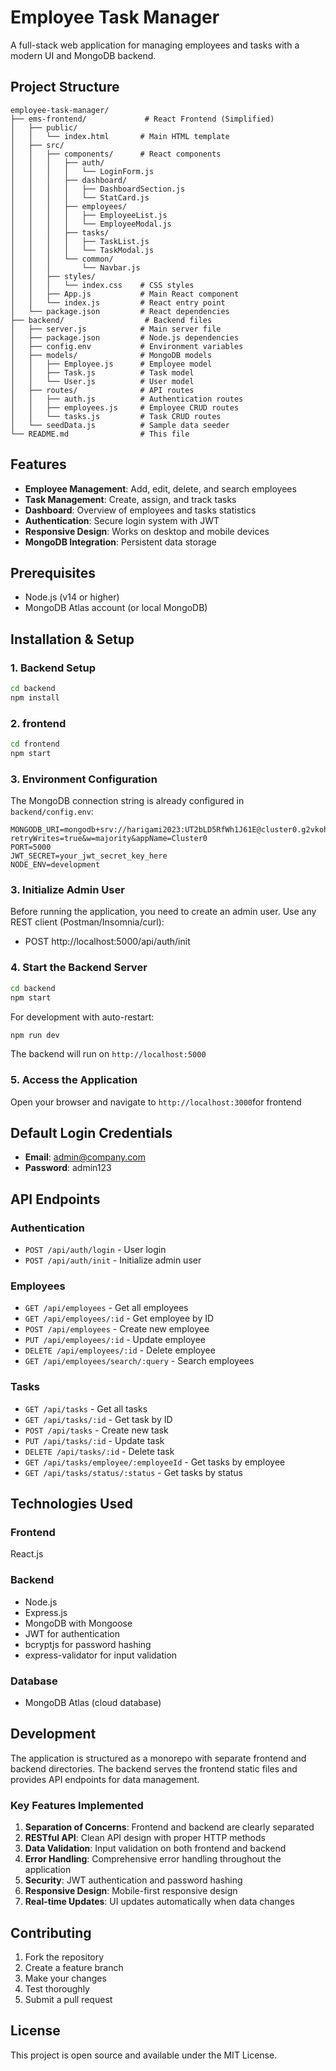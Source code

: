 # Employee Task Manager

A full-stack web application for managing employees and tasks with a modern UI and MongoDB backend.

## Project Structure

```
employee-task-manager/
├── ems-frontend/             # React Frontend (Simplified)
│   ├── public/
│   │   └── index.html       # Main HTML template
│   ├── src/
│   │   ├── components/      # React components
│   │   │   ├── auth/
│   │   │   │   └── LoginForm.js
│   │   │   ├── dashboard/
│   │   │   │   ├── DashboardSection.js
│   │   │   │   └── StatCard.js
│   │   │   ├── employees/
│   │   │   │   ├── EmployeeList.js
│   │   │   │   └── EmployeeModal.js
│   │   │   ├── tasks/
│   │   │   │   ├── TaskList.js
│   │   │   │   └── TaskModal.js
│   │   │   └── common/
│   │   │       └── Navbar.js
│   │   ├── styles/
│   │   │   └── index.css    # CSS styles
│   │   ├── App.js           # Main React component
│   │   └── index.js         # React entry point
│   └── package.json         # React dependencies
├── backend/                  # Backend files
│   ├── server.js            # Main server file
│   ├── package.json         # Node.js dependencies
│   ├── config.env           # Environment variables
│   ├── models/              # MongoDB models
│   │   ├── Employee.js      # Employee model
│   │   ├── Task.js          # Task model
│   │   └── User.js          # User model
│   ├── routes/              # API routes
│   │   ├── auth.js          # Authentication routes
│   │   ├── employees.js     # Employee CRUD routes
│   │   └── tasks.js         # Task CRUD routes
│   └── seedData.js          # Sample data seeder
└── README.md                # This file

```

## Features

- **Employee Management**: Add, edit, delete, and search employees
- **Task Management**: Create, assign, and track tasks
- **Dashboard**: Overview of employees and tasks statistics
- **Authentication**: Secure login system with JWT
- **Responsive Design**: Works on desktop and mobile devices
- **MongoDB Integration**: Persistent data storage

## Prerequisites

- Node.js (v14 or higher)
- MongoDB Atlas account (or local MongoDB)

## Installation & Setup

### 1. Backend Setup

```bash
cd backend
npm install
```
### 2. frontend 
```bash
cd frontend
npm start
```
### 3. Environment Configuration

The MongoDB connection string is already configured in `backend/config.env`:
```
MONGODB_URI=mongodb+srv://harigami2023:UT2bLD5RfWh1J61E@cluster0.g2vkoh3.mongodb.net/todo_employee_db?retryWrites=true&w=majority&appName=Cluster0
PORT=5000
JWT_SECRET=your_jwt_secret_key_here
NODE_ENV=development
```

### 3. Initialize Admin User

Before running the application, you need to create an admin user.
Use any REST client (Postman/Insomnia/curl):
- POST http://localhost:5000/api/auth/init

### 4. Start the Backend Server

```bash
cd backend
npm start
```

For development with auto-restart:
```bash
npm run dev
```

The backend will run on `http://localhost:5000`

### 5. Access the Application

Open your browser and navigate to `http://localhost:3000`for frontend

## Default Login Credentials

- **Email**: admin@company.com
- **Password**: admin123

## API Endpoints

### Authentication
- `POST /api/auth/login` - User login
- `POST /api/auth/init` - Initialize admin user

### Employees
- `GET /api/employees` - Get all employees
- `GET /api/employees/:id` - Get employee by ID
- `POST /api/employees` - Create new employee
- `PUT /api/employees/:id` - Update employee
- `DELETE /api/employees/:id` - Delete employee
- `GET /api/employees/search/:query` - Search employees

### Tasks
- `GET /api/tasks` - Get all tasks
- `GET /api/tasks/:id` - Get task by ID
- `POST /api/tasks` - Create new task
- `PUT /api/tasks/:id` - Update task
- `DELETE /api/tasks/:id` - Delete task
- `GET /api/tasks/employee/:employeeId` - Get tasks by employee
- `GET /api/tasks/status/:status` - Get tasks by status

## Technologies Used

### Frontend
React.js

### Backend
- Node.js
- Express.js
- MongoDB with Mongoose
- JWT for authentication
- bcryptjs for password hashing
- express-validator for input validation

### Database
- MongoDB Atlas (cloud database)

## Development

The application is structured as a monorepo with separate frontend and backend directories. The backend serves the frontend static files and provides API endpoints for data management.

### Key Features Implemented

1. **Separation of Concerns**: Frontend and backend are clearly separated
2. **RESTful API**: Clean API design with proper HTTP methods
3. **Data Validation**: Input validation on both frontend and backend
4. **Error Handling**: Comprehensive error handling throughout the application
5. **Security**: JWT authentication and password hashing
6. **Responsive Design**: Mobile-first responsive design
7. **Real-time Updates**: UI updates automatically when data changes

## Contributing

1. Fork the repository
2. Create a feature branch
3. Make your changes
4. Test thoroughly
5. Submit a pull request

## License

This project is open source and available under the MIT License.
